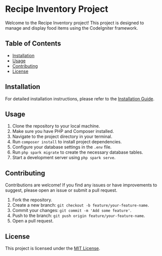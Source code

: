 # Recipe Inventory Project

Welcome to the Recipe Inventory project! This project is designed to manage and display food items using the CodeIgniter framework.

## Table of Contents

- [Installation](#installation)
- [Usage](#usage)
- [Contributing](#contributing)
- [License](#license)

## Installation

For detailed installation instructions, please refer to the [Installation Guide](https://docs.google.com/document/d/1zS0d4GvOU2QPwP2Da3IAXMG4QJPiMOyj/edit?usp=sharing).

## Usage

1. Clone the repository to your local machine.
2. Make sure you have PHP and Composer installed.
3. Navigate to the project directory in your terminal.
4. Run `composer install` to install project dependencies.
5. Configure your database settings in the `.env` file.
6. Run `php spark migrate` to create the necessary database tables.
7. Start a development server using `php spark serve`.

## Contributing

Contributions are welcome! If you find any issues or have improvements to suggest, please open an issue or submit a pull request.

1. Fork the repository.
2. Create a new branch: `git checkout -b feature/your-feature-name`.
3. Commit your changes: `git commit -m 'Add some feature'`.
4. Push to the branch: `git push origin feature/your-feature-name`.
5. Open a pull request.

## License

This project is licensed under the [MIT License](LICENSE).

